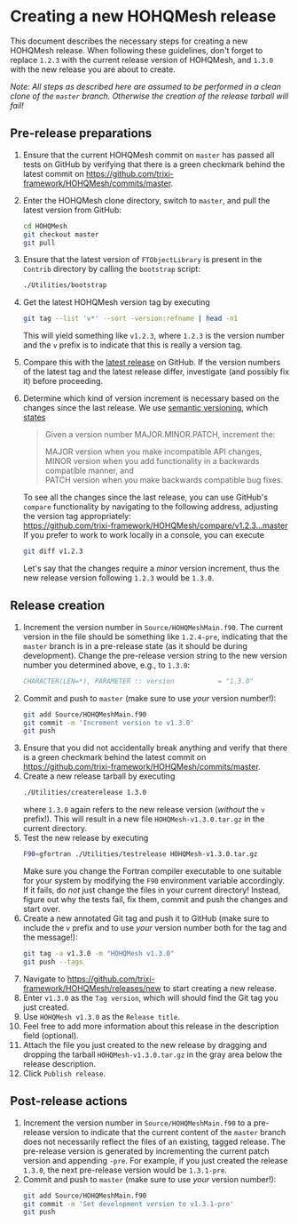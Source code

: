 # Creating a new HOHQMesh release

This document describes the necessary steps for creating a new HOHQMesh release.
When following these guidelines, don't forget to replace `1.2.3` with the
current release version of HOHQMesh, and `1.3.0` with the new release you are
about to create.

*Note: All steps as described here are assumed to be performed in a
clean clone of the `master` branch. Otherwise the creation of the release
tarball will fail!*

## Pre-release preparations
1. Ensure that the current HOHQMesh commit on `master` has passed all tests on
   GitHub by verifying that there is a green checkmark behind the latest commit
   on https://github.com/trixi-framework/HOHQMesh/commits/master.
2. Enter the HOHQMesh clone directory, switch to `master`, and pull the latest version from GitHub:
   ```bash
   cd HOHQMesh
   git checkout master
   git pull
   ```
3. Ensure that the latest version of `FTObjectLibrary` is present in the `Contrib`
   directory by calling the `bootstrap` script:
   ```bash
   ./Utilities/bootstrap
   ```
4. Get the latest HOHQMesh version tag by executing
   ```bash
   git tag --list 'v*' --sort -version:refname | head -n1
   ```
   This will yield something like `v1.2.3`, where `1.2.3` is the version number
   and the `v` prefix is to indicate that this is really a version tag.
5. Compare this with the
   [latest release](https://github.com/trixi-framework/HOHQMesh/releases/latest)
   on GitHub. If the version numbers of the latest tag and the latest release
   differ, investigate (and possibly fix it) before proceeding.
6. Determine which kind of version increment is necessary based on the changes
   since the last release. We use [semantic versioning](https://semver.org),
   which [states](https://semver.org/spec/v2.0.0.html#summary)
   > Given a version number MAJOR.MINOR.PATCH, increment the:
   >
   > MAJOR version when you make incompatible API changes,  
   > MINOR version when you add functionality in a backwards compatible manner, and  
   > PATCH version when you make backwards compatible bug fixes.

   To see all the changes since the last release, you can use GitHub's `compare`
   functionality by navigating to the following address, adjusting the version
   tag appropriately:  
   https://github.com/trixi-framework/HOHQMesh/compare/v1.2.3...master
   If you prefer to work to work locally in a console, you can execute
   ```bash
   git diff v1.2.3
   ```
   Let's say that the changes require a *minor* version increment, thus the new
   release version following `1.2.3` would be `1.3.0`.

## Release creation
1. Increment the version number in `Source/HOHQMeshMain.f90`.
   The current version in the file should be something like `1.2.4-pre`,
   indicating that the `master` branch is in a pre-release state (as it should be
   during development). Change the pre-release version string to the new version
   number you determined above, e.g., to `1.3.0`:
   ```fortran
   CHARACTER(LEN=*), PARAMETER :: version           = "1.3.0"
   ```
2. Commit and push to `master` (make sure to use *your* version number!):
   ```bash
   git add Source/HOHQMeshMain.f90
   git commit -m 'Increment version to v1.3.0'
   git push
   ```
3. Ensure that you did not accidentally break anything and verify that there is
   a green checkmark behind the latest commit on
   https://github.com/trixi-framework/HOHQMesh/commits/master.
4. Create a new release tarball by executing
   ```bash
   ./Utilities/createrelease 1.3.0
   ```
   where `1.3.0` again refers to the new release version (*without* the `v`
   prefix!). This will result in a new file `HOHQMesh-v1.3.0.tar.gz` in the
   current directory.
5. Test the new release by executing
   ```bash
   F90=gfortran ./Utilities/testrelease HOHQMesh-v1.3.0.tar.gz
   ```
   Make sure you change the Fortran compiler executable to one suitable
   for your system by modifying the `F90` environment variable accordingly.
   If it fails, do *not* just change the files in your current directory!
   Instead, figure out why the tests fail, fix them, commit and push the changes
   and start over.
6. Create a new annotated Git tag and push it to GitHub (make sure to include
   the `v` prefix and to use *your* version number both for the tag and the
   message!):
   ```bash
   git tag -a v1.3.0 -m "HOHQMesh v1.3.0"
   git push --tags
   ```
7. Navigate to https://github.com/trixi-framework/HOHQMesh/releases/new to start
   creating a new release.
8. Enter `v1.3.0` as the `Tag version`, which will should find the Git tag you
   just created.
9. Use `HOHQMesh v1.3.0` as the `Release title`.
10. Feel free to add more information about this release in the description field
   (optional).
11. Attach the file you just created to the new release by dragging and
    dropping the tarball `HOHQMesh-v1.3.0.tar.gz` in the gray area below the
    release description.
12. Click `Publish release`.


## Post-release actions
1. Increment the version number in `Source/HOHQMeshMain.f90` to a pre-release
   version to indicate that the current content of the `master` branch does not
   necessarily reflect the files of an existing, tagged release. The pre-release
   version is generated by incrementing the current patch version and appending `-pre`.
   For example, if you just created the release `1.3.0`, the next pre-release
   version would be `1.3.1-pre`.
4. Commit and push to `master` (make sure to use *your* version number!):
   ```bash
   git add Source/HOHQMeshMain.f90
   git commit -m 'Set development version to v1.3.1-pre'
   git push
   ```
